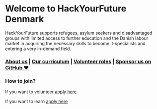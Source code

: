 # Welcome to HackYourFuture Denmark

HackYourFuture supports refugees, asylum seekers and disadvantaged groups with limited access to further education and the Danish labour market in acquiring the necessary skills to become it-specialists and entering a very in-demand field.

### [About us](https://www.hackyourfuture.dk/about) | [Our curriculum](https://github.com/HackYourFuture-CPH/curriculum/) | [Volunteer roles](https://mentor.hackyourfuture.dk/) | [Sponsor us on GitHub ❤️](https://github.com/sponsors/HackYourFuture-CPH)

### How to join?
If you want to volunteer [apply here](https://www.hackyourfuture.dk/volunteer)

If you want to learn [apply here](https://www.hackyourfuture.dk/apply)




